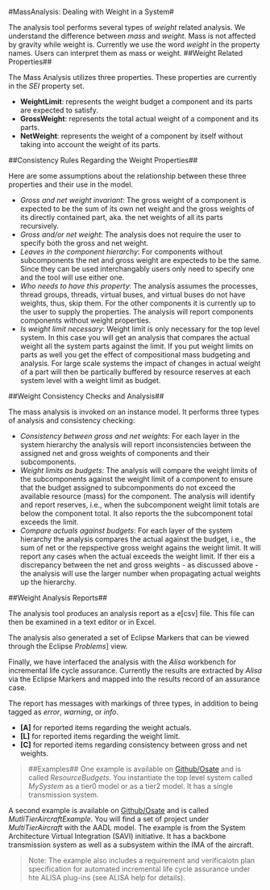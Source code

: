 #MassAnalysis: Dealing with Weight in a System#

The analysis tool performs several types of *weight* related analysis. We understand the difference between *mass* and *weight*. Mass is not affected by gravity while weight is. Currently we use the word *weight* in the property names. Users can interpret them as mass or weight. 
##Weight Related Properties##

The Mass Analysis utilizes three properties. These properties are currently in the *SEI* property set.
* **WeightLimit**: represents the weight budget a component and its parts are expected to satisfy.
* **GrossWeight**: represents the total actual weight of a component and its parts.
* **NetWeight**: represents the weight of a component by itself without taking into account the weight of its parts.

##Consistency Rules Regarding the Weight Properties##

Here are some assumptions about the relationship between these three properties and their use in the model.
* *Gross and net weight invariant*: The gross weight of a component is expected to be the sum of its own net weight and the gross weights of its directly contained part, aka. the net weights of all its parts recursively.
* *Gross and/or net weight*: The analysis does not require the user to specify both the gross and net weight. 
* *Leaves in the component hierarchy*: For components without subcomponents the net and gross weight are expecteds to be the same. Since they can be used interchangably users only need to specify one and the tool will use either one. 
* *Who needs to have this property*: The analysis assumes the processes, thread groups, threads, virtual buses, and virtual buses do not have weights, thus, skip them. For the other components it is currently up to the user to supply the properties. The analysis will report components components without weight properties.
* *Is weight limit necessary*: Weight limit is only necessary for the top level system. In this case you will get an analysis that compares the actual weight all the system parts against the limit. If you put weight limits on parts as well you get the effect of compositional mass budgeting and analysis. For large scale systems the impact of changes in actual weight of a part will then be partically buffered by resource reserves at each system level with a weight limit as budget.

##Weight Consistency Checks and Analysis##

The mass analysis is invoked on an instance model. It performs three types of analysis and consistency checking:
* *Consistency between gross and net weights*:  For each layer in the system hierarchy the analysis will report inconsistencies between the assigned net and gross weights of components and their subcomponents.
* *Weight limits as budgets*: The analysis will compare the weight limits of the subcomponents against the weight limit of a component to ensure that the budget assigned to subcomponments do not exceed the available resource (mass) for the component. The analysis will identify and report reserves, i.e., when the subcomponent weight limit totals are below the component total. It also reports the the subcomponent total exceeds the limit.
* *Compare actuals against budgets*:  For each layer of the system hierarchy the analysis compares the actual against the budget, i.e., the sum of net or the repspective gross weight agains the weight limit. It will report any cases when the actual exceeds the weight limit. If ther eis a discrepancy between the net and gross weights - as discussed above - the analysis will use the larger number when propagating actual weights up the hierarchy.

##Weight Analysis Reports##

The analysis tool produces an analysis report as a e[csv] file. This file can then be examined in a text editor or in Excel. 

The analysis also generated a set of Eclipse Markers that can be viewed through the Eclipse *Problems*] view. 

Finally, we have interfaced the analysis with the *Alisa* workbench for incremental life cycle assurance. Currently the results are extracted by *Alisa* via the Eclipse Markers and mapped into the results record of an assurance case.

The report has messages with markings of three types, in addition to being tagged as *error*, *warning*, or *info*.
* **[A]** for reported items regarding the weight actuals.
* **[L]** for reported items regarding the weight limit.
* **[C]** for reported items regarding consistency between gross and net weights.

> ##Examples##
One example is available on [Github/Osate](https://github.com/osate/examples) and is called *ResourceBudgets*. You instantiate the top level system called *MySystem* as a tier0 model or as a tier2 model. It has a single transmission system.

A second example is available on [Github/Osate](https://github.com/osate/alisa-examples) and is called *MutliTierAircraftExample*. You will find a set of project under *MultiTierAircraft* with the AADL model. The example is from the System Architecture Virtual Integration (SAVI) initiative. It has a backbone transmission system as well as a subsystem within the IMA of the aircraft.

> Note: The example also includes a requirement and verificaiotn plan specification for automated incremental life cycle assurance under hte ALISA plug-ins (see ALISA help for details).

